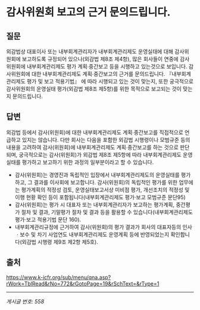 # 감사위원회 보고의 근거 문의드립니다.

## 질문
외감법상 대표이사 또는 내부회계관리자가 내부회계관리제도 운영실태에 대해 감사위원회에 보고하도록 규정되어 있으나(외감법 제8조 제4항),
많은 회사들이 연중에 감사위원회에 내부회계관리제도 평가 계획∙중간보고 등을 시행하고 있는것으로 보입니다.
감사위원회에 대한 내부회계관리제도 계획∙중간보고의 근거를 문의드립니다.
『내부회계관리제도 평가 및 보고 적용기법』 에 따라 시행되고 있는 것이 맞는지,
또한 궁극적으로 감사위원회의 운영실태 평가(외감법 제8조 제5항)를 위한 목적으로 보고되는 것이 맞는지 문의드립니다.

## 답변
외감법 등에서 감사(위원회)에 대한 내부회계관리제도 계획∙중간보고를 직접적으로 언급하고 있지는 않습니다. 다만 회사는 다음을 포함한 외감법 시행령이나 모범규준 등의 내용을 고려하여 감사(위원회)에 내부회계관리제도 계획∙중간보고를 하는 것으로 판단되며, 궁극적으로는 감사(위원회)가 외감법 제8조 제5항에 따라 내부회계관리제도 운영실태를 평가하고 보고하기 위한 과정의 일부분이라고 할 수 있습니다.
- 감사(위원회)는 경영진과 독립적인 입장에서 내부회계관리제도의 운영실태를 평가하고, 그 결과를 이사회에 보고합니다. 감사(위원회)의 독립적인 평가를 위한 업무에는 평가계획의 적정성 검토, 운영실태보고서상 미비점 평가, 개선조치의 적정성 및 이행 현황 확인 등이 포함됩니다(내부회계관리제도 평가·보고 모범규준 문단95)
- 감사(위원회)는 평가 시 대표자 또는 내부회계관리자가 보고하는 평가계획, 중간평가 절차 및 결과, 기말평가 절차 및 결과 등을 활용할 수 있습니다(내부회계관리제도 평가·보고 적용기법 문단 160).
- 내부회계관리규정에 근거하여 감사(위원회)의 평가 결과가 회사의 대표자등의 인사ㆍ보수 및 차기 사업연도 내부회계관리제도 운영계획 등에 반영되었는지 확인합니다(외감법 시행령 제9조 제2항 제5호).

## 출처
https://www.k-icfr.org/sub/menu/qna.asp?rWork=TblRead&rNo=772&rGotoPage=19&rSchText=&rType=1

---
*게시글 번호: 558*
